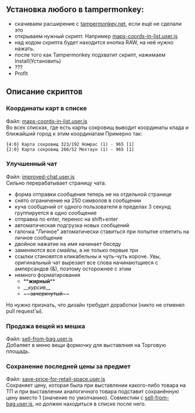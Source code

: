 ## Установка любого в tampermonkey:

- скачиваем расширение c [tampermonkey.net](https://www.tampermonkey.net/), если ещё не сделали это
- открываем нужный скрипт. Например [maps-coords-in-list.user.js](/tampermonkey/maps-coords-in-list.user.js)
- над кодом скрипта будет находится кнопка RAW, на неё нужно нажать.
- после того как Tampermonkey подхватит скрипт, нажимаем Install(Установить)
- ???
- Profit

## Описание скриптов

### Координаты карт в списке
Файл: [maps-coords-in-list.user.js](/tampermonkey/maps-coords-in-list.user.js) <br/>
Во всех списках, где есть карты сокровищ выводит координаты клада и ближайший город к этим координатам
Примерно так:
```
{4:0} Карта сокровищ 323/192 Номрас (1) - 965 [1]
{2:0} Карта сокровищ 266/52 Мехтаун (1) - 965 [1]
```

### Улучшенный чат
Файл: [improved-chat.user.js](/tampermonkey/improved-chat.user.js) <br/>
Сильно перерабатывает страницу чата.
- форма отправки сообщения теперь не на отдельной странице
- снято ограничение на 250 символов в сообщении
- куча сообщений от одного пользователя в пределах 3 секунд группируется в одно сообщение
- отправка по enter, перенос на shift+enter
- автоматическая подгрузка новых сообщений
- галочка "Личное" автоматически ставиться при попытке ответить на личное сообщение
- двойное нажатие на имя начинает беседу
- заменяются все смайлы, а не только первые три
- ссылки становятся кликабельны и чуть-чуть короче.
Увы, оригинальный чат вырезает все слова начинаютщиеся с амперсандов (&), поэтому осторожнее с этим
- немного форматирования
	- \*\***жирный**\*\*
	- \_\__курсив_\_\_
	- \~\~~~зачеркнутый~~\~\~

Но нужно признать, что дизайн требудет доработки (никто не отменял pull request'ы).

### Продажа вещей из мешка
Файл: [sell-from-bag.user.js](/tampermonkey/sell-from-bag.user.js) <br/>
Добаляет в меню вещи формочку для выставлния на Торговую площадь.

### Сохранение последней цены за предмет
Файл: [save-price-for-retail-space.user.js](/tampermonkey/save-price-for-retail-space.user.js) <br/>
Сохраняет цену, которая была при выставлении какого-либо товара на ТП
и при выставлении аналогичного товара подставит сохранённую цену вместо 1 (значение по умолчанию).
Совместим с [sell-from-bag.user.js](/tampermonkey/sell-from-bag.user.js),
но должен находиться в списке после него.
